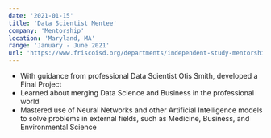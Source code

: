 ```yaml
---
date: '2021-01-15'
title: 'Data Scientist Mentee'
company: 'Mentorship'
location: 'Maryland, MA'
range: 'January - June 2021'
url: 'https://www.friscoisd.org/departments/independent-study-mentorship/students-parents'
---
```


- With guidance from professional Data Scientist Otis Smith, developed a Final Project
- Learned about merging Data Science and Business in the professional world
- Mastered use of Neural Networks and other Artificial Intelligence models to solve problems in external fields, such as Medicine, Business, and Environmental Science
